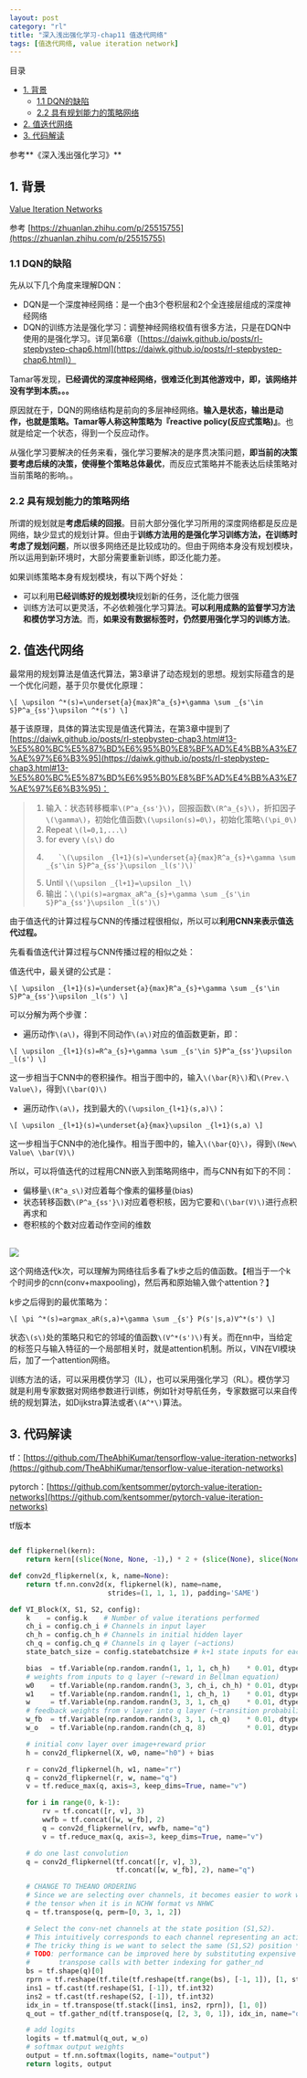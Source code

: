 ```yaml
---
layout: post
category: "rl"
title: "深入浅出强化学习-chap11 值迭代网络"
tags: [值迭代网络, value iteration network]
---
```


目录

<!-- TOC -->

- [1. 背景](#1-背景)
    - [1.1 DQN的缺陷](#11-dqn的缺陷)
    - [2.2 具有规划能力的策略网络](#22-具有规划能力的策略网络)
- [2. 值迭代网络](#2-值迭代网络)
- [3. 代码解读](#3-代码解读)

<!-- /TOC -->



参考**《深入浅出强化学习》**

## 1. 背景

[Value Iteration Networks](http://papers.nips.cc/paper/6046-value-iteration-networks.pdf)

参考 [https://zhuanlan.zhihu.com/p/25515755](https://zhuanlan.zhihu.com/p/25515755)

### 1.1 DQN的缺陷

先从以下几个角度来理解DQN：

+ DQN是一个深度神经网络：是一个由3个卷积层和2个全连接层组成的深度神经网络
+ DQN的训练方法是强化学习：调整神经网络权值有很多方法，只是在DQN中使用的是强化学习。详见第6章（[https://daiwk.github.io/posts/rl-stepbystep-chap6.html](https://daiwk.github.io/posts/rl-stepbystep-chap6.html)）

Tamar等发现，**已经调优的深度神经网络，很难泛化到其他游戏中，即，该网络并没有学到本质。。。**

原因就在于，DQN的网络结构是前向的多层神经网络。**输入是状态，输出是动作，也就是策略。**Tamar等人称这种策略为**『reactive policy(反应式策略)』**。也就是给定一个状态，得到一个反应动作。

从强化学习要解决的任务来看，强化学习要解决的是序贯决策问题，**即当前的决策要考虑后续的决策，使得整个策略总体最优**，而反应式策略并不能表达后续策略对当前策略的影响。。

### 2.2 具有规划能力的策略网络

所谓的规划就是**考虑后续的回报**。目前大部分强化学习所用的深度网络都是反应是网络，缺少显式的规划计算。但由于**训练方法用的是强化学习训练方法，在训练时考虑了规划问题**，所以很多网络还是比较成功的。但由于网络本身没有规划模块，所以运用到新环境时，大部分需要重新训练，即泛化能力差。

如果训练策略本身有规划模块，有以下两个好处：

+ 可以利用**已经训练好的规划模块**规划新的任务，泛化能力很强
+ 训练方法可以更灵活，不必依赖强化学习算法。**可以利用成熟的监督学习方法和模仿学习方法**。而，**如果没有数据标签时，仍然要用强化学习的训练方法**。

## 2. 值迭代网络

最常用的规划算法是值迭代算法，第3章讲了动态规划的思想。规划实际蕴含的是一个优化问题，基于贝尔曼优化原理：

`\[
\upsilon ^*(s)=\underset{a}{max}R^a_{s}+\gamma \sum _{s'\in S}P^a_{ss'}\upsilon ^*(s')
\]`

基于该原理，具体的算法实现是值迭代算法，在第3章中提到了[https://daiwk.github.io/posts/rl-stepbystep-chap3.html#13-%E5%80%BC%E5%87%BD%E6%95%B0%E8%BF%AD%E4%BB%A3%E7%AE%97%E6%B3%95](https://daiwk.github.io/posts/rl-stepbystep-chap3.html#13-%E5%80%BC%E5%87%BD%E6%95%B0%E8%BF%AD%E4%BB%A3%E7%AE%97%E6%B3%95)：


>1. 输入：状态转移概率`\(P^a_{ss'}\)`，回报函数`\(R^a_{s}\)`，折扣因子`\(\gamma\)`，初始化值函数`\(\upsilon(s)=0\)`，初始化策略`\(\pi_0\)`
>1. Repeat `\(l=0,1,...\)`
>1.    for every `\(s\)` do
>1.        `\(\upsilon _{l+1}(s)=\underset{a}{max}R^a_{s}+\gamma \sum _{s'\in S}P^a_{ss'}\upsilon _l(s')\)` 
>1. Until `\(\upsilon _{l+1}=\upsilon _l\)`
>1. 输出：`\(\pi(s)=argmax_aR^a_{s}+\gamma \sum _{s'\in S}P^a_{ss'}\upsilon _l(s')\)`

由于值迭代的计算过程与CNN的传播过程很相似，所以可以**利用CNN来表示值迭代过程。**

先看看值迭代计算过程与CNN传播过程的相似之处：

值迭代中，最关键的公式是：

`\[
\upsilon _{l+1}(s)=\underset{a}{max}R^a_{s}+\gamma \sum _{s'\in S}P^a_{ss'}\upsilon _l(s')
\]`

可以分解为两个步骤：

+ 遍历动作`\(a\)`，得到不同动作`\(a\)`对应的值函数更新，即：

`\[
\upsilon _{l+1}(s)=R^a_{s}+\gamma \sum _{s'\in S}P^a_{ss'}\upsilon _l(s')
\]`

这一步相当于CNN中的卷积操作。相当于图中的，输入`\(\bar{R}\)`和`\(Prev.\ Value\)`，得到`\(\bar(Q)\)`

+ 遍历动作`\(a\)`，找到最大的`\(\upsilon_{l+1}(s,a)\)`：

`\[
\upsilon _{l+1}(s)=\underset{a}{max}\upsilon _{l+1}(s,a)
\]`

这一步相当于CNN中的池化操作。相当于图中的，输入`\(\bar{Q}\)`，得到`\(New\ Value\ \bar(V)\)`

所以，可以将值迭代的过程用CNN嵌入到策略网络中，而与CNN有如下的不同：

+ 偏移量`\(R^a_s\)`对应着每个像素的偏移量(bias)
+ 状态转移函数`\(P^a_{ss'}\)`对应着卷积核，因为它要和`\(\bar(V)\)`进行点积再求和
+ 卷积核的个数对应着动作空间的维数

<html>
<br/>

<img src='../assets/value-iteration-network-1.png' style='max-height: 350px;max-width:500px'/>
<br/>

</html>

这个网络迭代k次，可以理解为网络往后多看了k步之后的值函数。【相当于一个k个时间步的cnn(conv+maxpooling)，然后再和原始输入做个attention？】

k步之后得到的最优策略为：

`\[
\pi ^*(s)=argmax_aR(s,a)+\gamma \sum _{s'} P(s'|s,a)V^*(s')
\]`

状态`\(s\)`处的策略只和它的邻域的值函数`\(V^*(s')\)`有关。而在nn中，当给定的标签只与输入特征的一个局部相关时，就是attention机制。所以，VIN在VI模块后，加了一个attention网络。

训练方法的话，可以采用模仿学习（IL），也可以采用强化学习（RL）。模仿学习就是利用专家数据对网络参数进行训练，例如针对导航任务，专家数据可以来自传统的规划算法，如Dijkstra算法或者`\(A^*\)`算法。

## 3. 代码解读 

tf：[https://github.com/TheAbhiKumar/tensorflow-value-iteration-networks](https://github.com/TheAbhiKumar/tensorflow-value-iteration-networks)

pytorch：[https://github.com/kentsommer/pytorch-value-iteration-networks](https://github.com/kentsommer/pytorch-value-iteration-networks)

tf版本

```python

def flipkernel(kern):
    return kern[(slice(None, None, -1),) * 2 + (slice(None), slice(None))]

def conv2d_flipkernel(x, k, name=None):
    return tf.nn.conv2d(x, flipkernel(k), name=name,
                        strides=(1, 1, 1, 1), padding='SAME')

def VI_Block(X, S1, S2, config):
    k    = config.k    # Number of value iterations performed
    ch_i = config.ch_i # Channels in input layer
    ch_h = config.ch_h # Channels in initial hidden layer
    ch_q = config.ch_q # Channels in q layer (~actions)
    state_batch_size = config.statebatchsize # k+1 state inputs for each channel

    bias  = tf.Variable(np.random.randn(1, 1, 1, ch_h)    * 0.01, dtype=tf.float32)
    # weights from inputs to q layer (~reward in Bellman equation)
    w0    = tf.Variable(np.random.randn(3, 3, ch_i, ch_h) * 0.01, dtype=tf.float32)
    w1    = tf.Variable(np.random.randn(1, 1, ch_h, 1)    * 0.01, dtype=tf.float32)
    w     = tf.Variable(np.random.randn(3, 3, 1, ch_q)    * 0.01, dtype=tf.float32)
    # feedback weights from v layer into q layer (~transition probabilities in Bellman equation)
    w_fb  = tf.Variable(np.random.randn(3, 3, 1, ch_q)    * 0.01, dtype=tf.float32)
    w_o   = tf.Variable(np.random.randn(ch_q, 8)          * 0.01, dtype=tf.float32)

    # initial conv layer over image+reward prior
    h = conv2d_flipkernel(X, w0, name="h0") + bias

    r = conv2d_flipkernel(h, w1, name="r")
    q = conv2d_flipkernel(r, w, name="q")
    v = tf.reduce_max(q, axis=3, keep_dims=True, name="v")

    for i in range(0, k-1):
        rv = tf.concat([r, v], 3)
        wwfb = tf.concat([w, w_fb], 2)
        q = conv2d_flipkernel(rv, wwfb, name="q")
        v = tf.reduce_max(q, axis=3, keep_dims=True, name="v")

    # do one last convolution
    q = conv2d_flipkernel(tf.concat([r, v], 3),
                          tf.concat([w, w_fb], 2), name="q")

    # CHANGE TO THEANO ORDERING
    # Since we are selecting over channels, it becomes easier to work with
    # the tensor when it is in NCHW format vs NHWC
    q = tf.transpose(q, perm=[0, 3, 1, 2])

    # Select the conv-net channels at the state position (S1,S2).
    # This intuitively corresponds to each channel representing an action, and the convnet the Q function.
    # The tricky thing is we want to select the same (S1,S2) position *for each* channel and for each sample
    # TODO: performance can be improved here by substituting expensive
    #       transpose calls with better indexing for gather_nd
    bs = tf.shape(q)[0]
    rprn = tf.reshape(tf.tile(tf.reshape(tf.range(bs), [-1, 1]), [1, state_batch_size]), [-1])
    ins1 = tf.cast(tf.reshape(S1, [-1]), tf.int32)
    ins2 = tf.cast(tf.reshape(S2, [-1]), tf.int32)
    idx_in = tf.transpose(tf.stack([ins1, ins2, rprn]), [1, 0])
    q_out = tf.gather_nd(tf.transpose(q, [2, 3, 0, 1]), idx_in, name="q_out")

    # add logits
    logits = tf.matmul(q_out, w_o)
    # softmax output weights
    output = tf.nn.softmax(logits, name="output")
    return logits, output
```